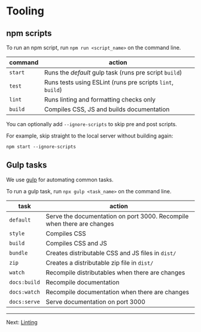 # Tooling

## npm scripts

To run an npm script, run `npm run <script_name>` on the command line.

| command | action                                                     |
| ------- | ---------------------------------------------------------- |
| `start` | Runs the _default_ gulp task (runs pre script `build`)     |
| `test`  | Runs tests using ESLint (runs pre scripts `lint`, `build`) |
| `lint`  | Runs linting and formatting checks only                    |
| `build` | Compiles CSS, JS and builds documentation                  |

You can optionally add `--ignore-scripts` to skip pre and post scripts.

For example, skip straight to the local server without building again:

```console
npm start --ignore-scripts
```

## Gulp tasks

We use [gulp](https://gulpjs.com/) for automating common tasks.

To run a gulp task, run `npx gulp <task_name>` on the command line.

| task         | action                                                                 |
| ------------ | ---------------------------------------------------------------------- |
| `default`    | Serve the documentation on port 3000. Recompile when there are changes |
| `style`      | Compiles CSS                                                           |
| `build`      | Compiles CSS and JS                                                    |
| `bundle`     | Creates distributable CSS and JS files in `dist/`                      |
| `zip`        | Creates a distributable zip file in `dist/`                            |
| `watch`      | Recompile distributables when there are changes                        |
| `docs:build` | Recompile documentation                                                |
| `docs:watch` | Recompile documentation when there are changes                         |
| `docs:serve` | Serve documentation on port 3000                                       |

---

Next: [Linting](linting.md)
